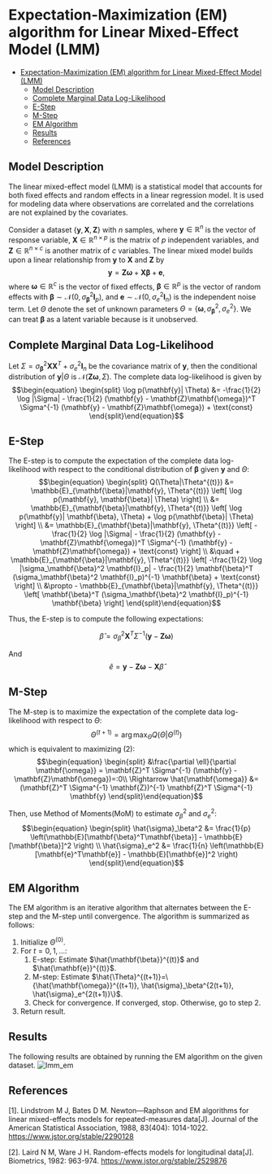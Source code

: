 # Expectation-Maximization (EM) algorithm for Linear Mixed-Effect Model (LMM)
- [Expectation-Maximization (EM) algorithm for Linear Mixed-Effect Model (LMM)](#expectation-maximization-em-algorithm-for-linear-mixed-effect-model-lmm)
  - [Model Description](#model-description)
  - [Complete Marginal Data Log-Likelihood](#complete-marginal-data-log-likelihood)
  - [E-Step](#e-step)
  - [M-Step](#m-step)
  - [EM Algorithm](#em-algorithm)
  - [Results](#results)
  - [References](#references)

## Model Description
The linear mixed-effect model (LMM) is a statistical model that accounts for both fixed effects and random effects in a linear regression model. It is used for modeling data where observations are correlated and the correlations are not explained by the covariates. 

Consider a dataset $\{\mathbf{y}, \mathbf{X},\mathbf{Z}\}$ with $n$ samples, where $\mathbf{y} \in \mathbb{R}^n$ is the vector of response variable, $\mathbf{X} \in \mathbb{R}^{n \times p}$ is the matrix of $p$ independent variables, and $\mathbf{Z} \in \mathbb{R}^{n \times c}$ is another matrix of $c$ variables. The linear mixed model builds upon a linear relationship from $\mathbf{y}$ to $\mathbf{X}$ and $\mathbf{Z}$ by
$$\begin{equation}
\mathbf{y} = \mathbf{Z}\mathbf{\omega} + \mathbf{X}\mathbf{\beta} + \mathbf{e},
\end{equation}$$
where $\mathbf{\omega} \in \mathbb{R}^c$ is the vector of fixed effects, $\mathbf{\beta} \in \mathbb{R}^p$ is the vector of random effects with $\mathbf{\beta} \sim \mathcal{N}(0, \sigma^2_\mathbf{\beta} \mathbf{I}_p)$, and $\mathbf{e} \sim \mathcal{N}(0, \sigma^2_e \mathbf{I}_n)$ is the independent noise term. Let $\Theta$ denote the set of unknown parameters $\Theta = \{\mathbf{\omega}, \sigma^2_\mathbf{\beta}, \sigma^2_e\}$.
We can treat $\mathbf{\beta}$ as a latent variable because is it unobserved.

## Complete Marginal Data Log-Likelihood
Let $\Sigma = \sigma_\mathbf{\beta}^2 \mathbf{X}\mathbf{X}^T + \sigma_e^2 \mathbf{I}_n$ be the covariance matrix of $\mathbf{y}$, then the conditional distribution of $\mathbf{y}|\Theta$ is $\mathcal{N}(\mathbf{Z}\mathbf{\omega}, \Sigma)$. The complete data log-likelihood is given by
$$\begin{equation}
\begin{split}
\log p(\mathbf{y}| \Theta) &= -\frac{1}{2} \log |\Sigma| - \frac{1}{2} (\mathbf{y} - \mathbf{Z}\mathbf{\omega})^T \Sigma^{-1} (\mathbf{y} - \mathbf{Z}\mathbf{\omega}) + \text{const}
\end{split}\end{equation}$$

## E-Step
The E-step is to compute the expectation of the complete data log-likelihood with respect to the conditional distribution of $\mathbf{\beta}$ given $\mathbf{y}$ and $\Theta$:
$$\begin{equation}
\begin{split}
Q(\Theta|\Theta^{(t)}) &= \mathbb{E}_{\mathbf{\beta}|\mathbf{y}, \Theta^{(t)}} \left[ \log p(\mathbf{y}, \mathbf{\beta}| \Theta) \right] \\
&= \mathbb{E}_{\mathbf{\beta}|\mathbf{y}, \Theta^{(t)}} \left[ \log p(\mathbf{y}| \mathbf{\beta}, \Theta) + \log p(\mathbf{\beta}| \Theta) \right] \\
&= \mathbb{E}_{\mathbf{\beta}|\mathbf{y}, \Theta^{(t)}} \left[ -\frac{1}{2} \log |\Sigma| - \frac{1}{2} (\mathbf{y} - \mathbf{Z}\mathbf{\omega})^T \Sigma^{-1} (\mathbf{y} - \mathbf{Z}\mathbf{\omega}) + \text{const} \right] \\
&\quad + \mathbb{E}_{\mathbf{\beta}|\mathbf{y}, \Theta^{(t)}} \left[ -\frac{1}{2} \log |\sigma_\mathbf{\beta}^2 \mathbf{I}_p| - \frac{1}{2} \mathbf{\beta}^T (\sigma_\mathbf{\beta}^2 \mathbf{I}_p)^{-1} \mathbf{\beta} + \text{const} \right] \\
&\propto - \mathbb{E}_{\mathbf{\beta}|\mathbf{y}, \Theta^{(t)}} \left[ \mathbf{\beta}^T (\sigma_\mathbf{\beta}^2 \mathbf{I}_p)^{-1} \mathbf{\beta} \right]
\end{split}\end{equation}$$

Thus, the E-step is to compute the following expectations:

$$\begin{equation}
\hat{\beta}= \sigma_\beta^2 \mathbf{X}^T \Sigma^{-1} (\mathbf{y} - \mathbf{Z}\mathbf{\omega})
\end{equation}$$

And $$\begin{equation}
\hat{e}= \mathbf{y} - \mathbf{Z}\mathbf{\omega} - \mathbf{X}\hat{\beta}
\end{equation}$$

## M-Step
The M-step is to maximize the expectation of the complete data log-likelihood with respect to $\Theta$:
$$\begin{equation}
\Theta^{(t+1)} = \arg\max_\Theta Q(\Theta|\Theta^{(t)})
\end{equation}$$
which is equivalent to maximizing (2):
$$\begin{equation}
\begin{split}
&\frac{\partial \ell}{\partial \mathbf{\omega}} = \mathbf{Z}^T \Sigma^{-1} (\mathbf{y} - \mathbf{Z}\mathbf{\omega})=:0\\
\Rightarrow \hat{\mathbf{\omega}} &= (\mathbf{Z}^T \Sigma^{-1} \mathbf{Z})^{-1} \mathbf{Z}^T \Sigma^{-1} \mathbf{y}
\end{split}\end{equation}$$

Then, use Method of Moments(MoM) to estimate $\sigma_\beta^2$ and $\sigma_e^2$:
$$\begin{equation}
\begin{split}
\hat{\sigma}_\beta^2 &= \frac{1}{p} \left(\mathbb{E}[\mathbf{\beta}^T\mathbf{\beta}] - \mathbb{E}[\mathbf{\beta}]^2 \right) \\
\hat{\sigma}_e^2 &= \frac{1}{n} \left(\mathbb{E}[\mathbf{e}^T\mathbf{e}] - \mathbb{E}[\mathbf{e}]^2 \right)
\end{split}\end{equation}$$


## EM Algorithm
The EM algorithm is an iterative algorithm that alternates between the E-step and the M-step until convergence. The algorithm is summarized as follows:
1. Initialize $\Theta^{(0)}$.
2. For $t = 0, 1, \dots$:
   1. E-step: Estimate $\hat{\mathbf{\beta}}^{(t)}$ and $\hat{\mathbf{e}}^{(t)}$.
   2. M-step: Estimate $\hat{\Theta}^{(t+1)}=\{\hat{\mathbf{\omega}}^{(t+1)}, \hat{\sigma}_\beta^{2(t+1)}, \hat{\sigma}_e^{2(t+1)}\}$.
   3. Check for convergence. If converged, stop. Otherwise, go to step 2.
3. Return result.


## Results
The following results are obtained by running the EM algorithm on the given dataset.
![lmm_em](../img/lmm_em.png)

## References
[1]. Lindstrom M J, Bates D M. Newton—Raphson and EM algorithms for linear mixed-effects models for repeated-measures data[J]. Journal of the American Statistical Association, 1988, 83(404): 1014-1022. https://www.jstor.org/stable/2290128

[2]. Laird N M, Ware J H. Random-effects models for longitudinal data[J]. Biometrics, 1982: 963-974. https://www.jstor.org/stable/2529876